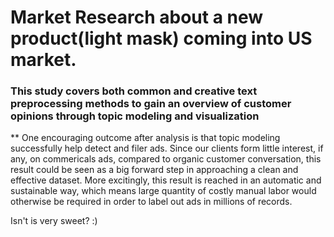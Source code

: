 # Market Research about a new product(light mask) coming into US market.

### This study covers both common and creative text preprocessing methods to gain an overview of customer opinions through topic modeling and visualization

** One encouraging outcome after analysis is that topic modeling successfully help detect and filer ads. Since our clients form little interest, if any, on commericals ads, compared to organic customer conversation, this result could be seen as a big forward step in approaching a clean and effective dataset. More excitingly, this result is reached in an automatic and sustainable way, which means large quantity of costly manual labor would otherwise be required in order to label out ads in millions of records.

Isn't is very sweet? :)